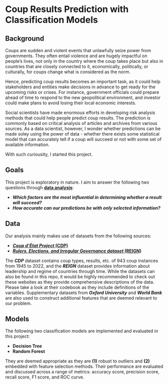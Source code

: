 # Coup Results Prediction with Classification Models

## Background

Coups are sudden and violent events that unlawfully seize power from governments. They often entail violence and are hugely impactful on people’s lives, not only in the country where the coup takes place but also in countries that are closely connected to it, economically, politically, or culturally, for coups change what is considered as the norm.

Hence, predicting coup results becomes an important task, as it could help stakeholders and entities make decisions in advance to get ready for the upcoming risks or crises. For instance, government officials could prepare ahead of time to respond to the new geopolitical environment, and investor could make plans to avoid losing their local economic interests.

Social scientists have made enormous efforts in developing risk analysis methods that could help people predict coup results. The prediction is commonly based on critical analysis of articles and archives from various sources. As a data scientist, however, I wonder whether predictions can be made soley using the power of data - whether there exists some statistical model that can accurately tell if a coup will succeed or not with some set of available information.

With such curiousity, I started this project.

## Goals

This project is exploratory in nature. I aim to answer the following two questions through [__data analysis__](https://github.com/sjwan01/coup-results-prediction-with-classification-models/blob/main/Coup%20Results%20Prediction.ipynb):
- __*Which factors are the most influential in determining whether a result will succeed?*__
- __*How accurate can our predictions be with only selected information?*__

## Data

Our analysis mainly makes use of datasets from the following sources:
- [**_Coup d'État Project_ (CDP)**](https://clinecenter.illinois.edu/project/research-themes/democracy-and-development/coup-detat-project)
- [**_Rulers, Elections, and Irregular Governance dataset_ (REIGN)**](https://oefdatascience.github.io/REIGN.github.io/menu/reign_current.html)

The _**CDP**_ dataset contains coup types, results, etc. of 943 coup instances from 1945 to 2022, and the _**REIGN**_ dataset provides information about leadership and regime of countries through time. While the datasets can also be found in this repo, it would be highly recommended to check out these websites as they provide comprehensive descriptions of the data. Please take a look at their codebook as they include definitions of the variables. Supplementary datasets from _**Oxford University**_ and _**World Bank**_ are also used to construct additional features that are deemed relevant to our problem.

## Models

The following two classification models are implemented and evaluated in this project:
- __Decision Tree__
- __Random Forest__

They are deemed appropriate as they are __(1)__ robust to outliers and __(2)__ embedded with feature selection methods. Their performance are evaluated and discussed across a range of metrics: accuracy score, precision score, recall score, F1 score, and ROC curve.
